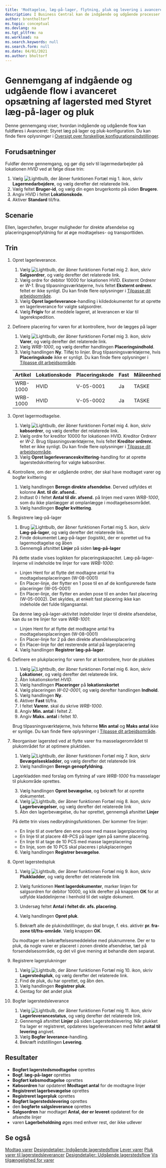 ```yaml
---
title: 'Modtagelse, læg-på-lager, flytning, pluk og levering i avanceret lageropsætning med styret plukning og læg-på-lager'
description: I Business Central kan de indgående og udgående processer for modtagelse og placering på lager udføres på fire måder ved hjælp af forskellige funktioner afhængigt af kompleksitetsniveauet på lageret.
author: brentholtorf
ms.topic: conceptual
ms.devlang: na
ms.tgt_pltfrm: na
ms.workload: na
ms.search.keywords: null
ms.search.form: null
ms.date: 04/01/2021
ms.author: bholtorf
---
```


# Gennemgang af indgående og udgående flow i avanceret opsætning af lagersted med Styret læg-på-lager og pluk

Denne gennemgang viser, hvordan indgående og udgående flow kan fuldføres i Avanceret: Styret læg på lager og pluk-konfiguration. Du kan finde flere oplysninger i [Oversigt over forskellige konfigurationsindstillinger](../../design-details-warehouse-management.md#overview-of-different-configuration-options).

## Forudsætninger  
Fuldfør denne gennemgang, og gør dig selv til lagermedarbejder på lokationen *HVID* ved at følge disse trin:  
1. Vælg ![Lightbulb, der åbner funktionen Fortæl mig 1.](../../media/ui-search/search_small.png "Fortæl mig, hvad du vil foretage dig") ikon, skriv **Lagermedarbejdere**, og vælg derefter det relaterede link.  
2. Vælg feltet **Bruger-id**, og vælg din egen brugerkonto på siden **Brugere**.  
3. Angiv HVID i feltet **Lokationskode**.  
4. Aktiver **Standard** til/fra.


## Scenarie  
Ellen, lagerchefen, bruger muligheder for direkte afsendelse og placeringsgenopfyldning for at øge modtagelses- og transporttiden.  

## Trin

1. Opret lagerleverance.  

    1. Vælg ![Lightbulb, der åbner funktionen Fortæl mig 2.](../../media/ui-search/search_small.png "Fortæl mig, hvad du vil foretage dig") ikon, skriv **Salgsordrer**, og vælg derefter det relaterede link.  
    2. Vælg ordre for debitor 10000 for lokationen HVID. Eksternt Ordrenr er *W-1*. Brug tilpasningsværktøjerne, hvis feltet **Eksternt ordrenr.** feltet er ikke synligt. Du kan finde flere oplysninger i [Tilpasse dit arbejdsområde](../../ui-personalization-user.md).
    3. Vælg **Opret lagerleverance**-handling i kildedokumentet for at oprette en lagerleverance for valgte salgsordrer.
    4.  Vælg **Frigiv** for at meddele lageret, at leverancen er klar til lagerekspedition.  

2. Definere placering for varen for at kontrollere, hvor de lægges på lager 

    1.  Vælg ![Lightbulb, der åbner funktionen Fortæl mig 3.](../../media/ui-search/search_small.png "Fortæl mig, hvad du vil foretage dig") ikon, skriv **Varer**, og vælg derefter det relaterede link.  
    2.  Vælg *WRB-1000*, og vælg derefter handlingen **Placeringsindhold**.  
    3.  Vælg handlingen **Ny**. Tilføj to linjer. Brug tilpasningsværktøjerne, hvis **Placeringskode** ikke er synligt. Du kan finde flere oplysninger i [Tilpasse dit arbejdsområde](../../ui-personalization-user.md). 
    
    |Artikel|Lokationskode|Placeringskode|Fast|Måleenhed|
    |----------|----------|---------|---|------|  
    |WRB-1000|HVID|V-05-0001|Ja|TASKE|  
    |WRB-1000|HVID|V-05-0002|Ja|TASKE|

3. Opret lagermodtagelse.  

    1. Vælg ![Lightbulb, der åbner funktionen Fortæl mig 4.](../../media/ui-search/search_small.png "Fortæl mig, hvad du vil foretage dig") ikon, skriv **købsordrer**, og vælg derefter det relaterede link.  
    2. Vælg ordre for kreditor 10000 for lokationen HVID. Kreditor Ordrenr er *W-2*. Brug tilpasningsværktøjerne, hvis feltet **Kreditor ordrenr.** feltet er ikke synligt. Du kan finde flere oplysninger i [Tilpasse dit arbejdsområde](../../ui-personalization-user.md).
    3. Vælg **Opret lagerleveranceskvittering**-handling for at oprette lagerstedskvittering for valgte købsordrer.


4. Kontrollere, om der er udgående ordrer, der skal have modtaget varer og bogfør kvittering
    1. Vælg handlingen **Beregn direkte afsendelse**. Derved udfyldes et kolonne **Ant. til dir. afsend.**.
    2. Indtast 0 i feltet **Antal til dir. afsend.** på linjen med varen *WRB-1000*, som du ikke planlægger at omplanlægge i modtagelsesområdet.
    3. Vælg handlingen **Bogfør kvittering**.

5. Registrere læg-på-lager
    1. Brug ![Lightbulb, der åbner funktionen Fortæl mig 5.](../../media/ui-search/search_small.png "Fortæl mig, hvad du vil foretage dig") ikon, skriv **Læg-på-lager**, og vælg derefter det relaterede link.
    2. Finde dokumentet Læg-på-lager (logistik), der er oprettet ud fra lagermodtagelse og åben
    3. Gennemgå afsnittet **Linjer** på siden **læg-på-lager**

    På dette stadie vises logikken for placeringskapacitet. Læg-på-lager-linjerne vil indeholde tre linjer for vare *WRB-1000*:
    - Linjen Hent for at flytte det modtagne antal fra modtagelsesplaceringen (W-08-0001)
    - En Placer-linje, der flytter en 1 pose til en af de konfigurerede faste placeringer (W-05-0001)
    - En Placer-linje, der flytter en anden pose til en anden fast placering (W-05-0002). Det skyldes, at enkelt fast placering ikke kan indeholde det fulde tilgangsantal.

    Da denne læg-på-lager-aktivitet indeholder linjer til direkte afsendelse, kan du se tre linjer for vare *WRB-1001*:
    -  Linjen Hent for at flytte det modtagne antal fra modtagelsesplaceringen (W-08-0001)
    -  En Placer-linje for 2 på den direkte afsendelsesplacering
    -  En Placer-linje for det resterende antal på lagerplacering

    4. Vælg handlingen **Registrer læg-på-lager**.


6. Definere en plukplacering for varen for at kontrollere, hvor de plukkes 

    1.  Vælg ![Lightbulb, der åbner funktionen Fortæl mig 6.](../../media/ui-search/search_small.png "Fortæl mig, hvad du vil foretage dig") ikon, skriv **Lokationer**, og vælg derefter det relaterede link.  
    2.  Åbn lokationskortet *HVID*.  
    3.  Vælg handlingen **Placeringer** på **lokationskortet**
    4.  Vælg placeringen *W-02-0001*, og vælg derefter handlingen **Indhold**.  
    5.  Vælg handlingen **Ny**.  
    6.  Aktiver **Fast** til/fra.  
    7.  I feltet **Varenr.** skal du skrive *WRB-1000*. 
    8.  Angiv **Min. antal** i feltet *2*. 
    9.  Angiv **Maks. antal** i feltet *10*. 

    Brug tilpasningsværktøjerne, hvis felterne **Min antal** og **Maks antal** ikke er synlige. Du kan finde flere oplysninger i [Tilpasse dit arbejdsområde](../../ui-personalization-user.md). 

7. Reorganiser lagersted ved at flytte varer fra masselagerområdet til plukområdet for at optimere pluktiden.

    1. Vælg ![Lightbulb, der åbner funktionen Fortæl mig 7.](../../media/ui-search/search_small.png "Fortæl mig, hvad du vil foretage dig") ikon, skriv **Bevægelseskladder**, og vælg derefter det relaterede link
    2. Vælg handlingen **Beregn genopfyldning**. 

    Lagerkladden med forslag om flytning af vare *WRB-1000* fra masselager til plukområde oprettes.

    3. Vælg handlingen **Opret bevægelse**, og bekræft for at oprette dokumentet.
    4.  Vælg ![Lightbulb, der åbner funktionen Fortæl mig 8.](../../media/ui-search/search_small.png "Fortæl mig, hvad du vil foretage dig") ikon, skriv **Lagerbevægelser**, og vælg derefter det relaterede link
    5.  Åbn den lagerbevægelse, du har oprettet, gennemgå afsnittet **Linjer**

     På dette trin vises nedbrydningsfunktionen. Der kommer fire linjer:
    - En linje til at overføre den ene pose med masse lagerplacering
    - En linje til at placere 48-PCS på lager igen på samme placering. 
    - En linje til at tage de 10 PCS med masse lagerplacering
    - En linje, som de 10 PCS skal placeres i plukplaceringen

    6.  Vælg handlingen **Registrer bevægelse**.

8. Opret lagerstedspluk

    1. Vælg ![Lightbulb, der åbner funktionen Fortæl mig 9.](../../media/ui-search/search_small.png "Fortæl mig, hvad du vil foretage dig") ikon, skriv **Plukkladder**, og vælg derefter det relaterede link
    2. Vælg funktionen **Hent lagerdokumenter**, marker linjen for salgsordren for debitor 10000, og klik derefter på knappen **OK** for at udfylde kladdelinjerne i henhold til det valgte dokument.

    3. Undersøg feltet **Antal i feltet dir. afs. placering**. 

    4. Vælg handlingen **Opret pluk**.
    5. Bekræft alle de plukindstillinger, du skal bruge, f. eks. aktivér **pr. fra-zone til/fra-område**. Vælg knappen **OK**.
    
    Du modtager en bekræftelsesmeddelelse med pluknumrene. Der er to pluk, da nogle varer er placeret i zonen direkte afsendelse, tæt på forsendelsesområde, og det vil give mening at behandle dem separat.

9.  Registrere lagerplukninger
    1. Vælg ![Lightbulb, der åbner funktionen Fortæl mig 10.](../../media/ui-search/search_small.png "Fortæl mig, hvad du vil foretage dig") ikon, skriv **Lagerstedspluk**, og vælg derefter det relaterede link.
    2. Find de pluk, du har oprettet, og åbn den.
    3. Vælg handlingen **Registrer pluk**.
    4. Gentag for det andet pluk

10. Bogfør lagerstedsleverance
    
    1. Vælg ![Lightbulb, der åbner funktionen Fortæl mig 11.](../../media/ui-search/search_small.png "Fortæl mig, hvad du vil foretage dig") ikon, skriv **Lagerleverancestatus**, og vælg derefter det relaterede link.
    2. Gennemgå afsnittet **Linjer** på siden Lagerstedslevering. Når plukket fra lager er registreret, opdateres lagerleverancen med feltet **antal til levering** angivet.
    3. Vælg **Bogfør leverance**-handling.
    4. Bekræft indstillingen **Levering**.


## Resultater
- **Bogført lagerstedsmodtagelse** oprettes
- **Bogf. læg-på-lager** oprettes    
- **Bogført købsmodtagelse** oprettes    
- **Købsordren** har opdateret **Modtaget antal** for de modtagne linjer
- **Registreret lagerbevægelse** oprettes
- **Registreret lagerpluk** oprettes
- **Bogført lagerstedslevering** oprettes
- den **bogførte salgsleverance** oprettes
- **Salgsordren** har modtaget **Antal, der er leveret** opdateret for de afsendte linjer
- varen **Lagerbeholdning** øges med enhver rest, der ikke udlever



## Se også
[Modtag varer](../../warehouse-how-receive-items.md) 
[Designdetaljer: Indgående lagerstedsflow](../../design-details-inbound-warehouse-flow.md) 
[Lever varer](../../warehouse-how-ship-items.md) 
[Pluk varer til lagerstedsleverancer](../../warehouse-how-to-pick-items-for-warehouse-shipment.md) 
[Designdetaljer: Udgående lagerstedsflow](../../design-details-outbound-warehouse-flow.md) 
[Vis tilgængelighed for varer](../../inventory-how-availability-overview.md) 
